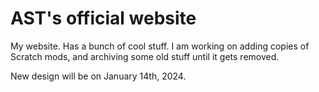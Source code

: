 # AST's official website
My website. Has a bunch of cool stuff. I am working on adding copies of Scratch mods, and archiving some old stuff until it gets removed.

New design will be on January 14th, 2024.
